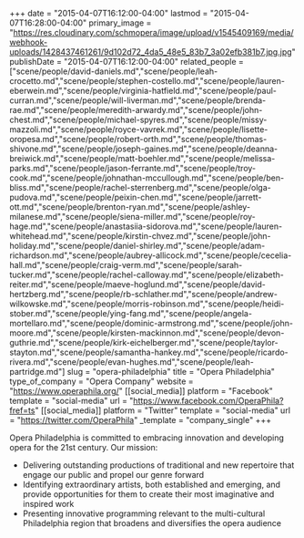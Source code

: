 +++
date = "2015-04-07T16:12:00-04:00"
lastmod = "2015-04-07T16:28:00-04:00"
primary_image = "https://res.cloudinary.com/schmopera/image/upload/v1545409169/media/webhook-uploads/1428437461261/9d102d72_4da5_48e5_83b7_3a02efb381b7.jpg.jpg"
publishDate = "2015-04-07T16:12:00-04:00"
related_people = ["scene/people/david-daniels.md","scene/people/leah-crocetto.md","scene/people/stephen-costello.md","scene/people/lauren-eberwein.md","scene/people/virginia-hatfield.md","scene/people/paul-curran.md","scene/people/will-liverman.md","scene/people/brenda-rae.md","scene/people/meredith-arwardy.md","scene/people/john-chest.md","scene/people/michael-spyres.md","scene/people/missy-mazzoli.md","scene/people/royce-vavrek.md","scene/people/lisette-oropesa.md","scene/people/robert-orth.md","scene/people/thomas-shivone.md","scene/people/joseph-gaines.md","scene/people/deanna-breiwick.md","scene/people/matt-boehler.md","scene/people/melissa-parks.md","scene/people/jason-ferrante.md","scene/people/troy-cook.md","scene/people/johnathan-mccullough.md","scene/people/ben-bliss.md","scene/people/rachel-sterrenberg.md","scene/people/olga-pudova.md","scene/people/peixin-chen.md","scene/people/jarrett-ott.md","scene/people/brenton-ryan.md","scene/people/ashley-milanese.md","scene/people/siena-miller.md","scene/people/roy-hage.md","scene/people/anastasiia-sidorova.md","scene/people/lauren-whitehead.md","scene/people/kirstin-chvez.md","scene/people/john-holiday.md","scene/people/daniel-shirley.md","scene/people/adam-richardson.md","scene/people/aubrey-allicock.md","scene/people/cecelia-hall.md","scene/people/craig-verm.md","scene/people/sarah-tucker.md","scene/people/rachel-calloway.md","scene/people/elizabeth-reiter.md","scene/people/maeve-hoglund.md","scene/people/david-hertzberg.md","scene/people/rb-schlather.md","scene/people/andrew-wilkowske.md","scene/people/morris-robinson.md","scene/people/heidi-stober.md","scene/people/ying-fang.md","scene/people/angela-mortellaro.md","scene/people/dominic-armstrong.md","scene/people/john-moore.md","scene/people/kirsten-mackinnon.md","scene/people/devon-guthrie.md","scene/people/kirk-eichelberger.md","scene/people/taylor-stayton.md","scene/people/samantha-hankey.md","scene/people/ricardo-rivera.md","scene/people/evan-hughes.md","scene/people/leah-partridge.md"]
slug = "opera-philadelphia"
title = "Opera Philadelphia"
type_of_company = "Opera Company"
website = "https://www.operaphila.org/"
[[social_media]]
platform = "Facebook"
template = "social-media"
url = "https://www.facebook.com/OperaPhila?fref=ts"
[[social_media]]
platform = "Twitter"
template = "social-media"
url = "https://twitter.com/OperaPhila"
_template = "company_single"
+++

<p>
	Opera Philadelphia is committed to embracing innovation and developing opera for the 21st century. Our mission:
</p>
<ul>
	<li>Delivering outstanding productions of traditional and new repertoire that engage our public and propel our genre forward</li>
	<li>Identifying extraordinary artists, both established and emerging, and provide opportunities for them to create their most imaginative and inspired work</li>
	<li>Presenting innovative programming relevant to the multi-cultural Philadelphia region that broadens and diversifies the opera audience</li>
</ul>
<p>
	<br>
</p>
